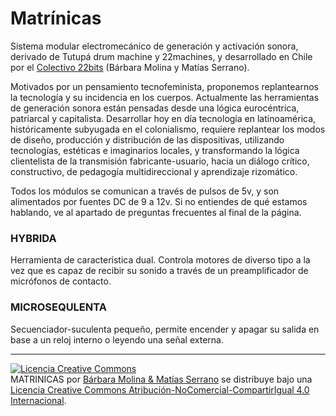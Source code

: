 # Matrínicas

  Sistema modular electromecánico de generación y activación sonora, derivado de Tutupá drum machine y 22machines, y desarrollado en Chile por el [Colectivo 22bits](https://www.22bits.org) (Bárbara Molina y Matías Serrano). 
  
  Motivados por un pensamiento tecnofeminista, proponemos replantearnos la tecnología y su incidencia en los cuerpos. Actualmente las herramientas de generación sonora están pensadas desde una lógica eurocéntrica, patriarcal y capitalista. Desarrollar hoy en día tecnología en latinoamérica, históricamente subyugada en el colonialismo, requiere replantear los modos de diseño, producción y distribución de las dispositivas, utilizando tecnologías, estéticas e imaginarios locales, y transformando la lógica clientelista de la transmisión fabricante-usuario, hacia un diálogo crítico, constructivo, de pedagogía multidireccional y aprendizaje rizomático.

 Todos los módulos se comunican a través de pulsos de 5v, y son alimentados por fuentes DC de 9 a 12v. Si no entiendes de qué estamos hablando, ve al apartado de preguntas frecuentes al final de la página.
  
  ### HYBRIDA

  Herramienta de característica dual. Controla motores de diverso tipo a la vez que es capaz de recibir su sonido a través de un preamplificador de micrófonos de contacto.
  
  ### MICROSEQULENTA

  Secuenciador-suculenta pequeño, permite encender y apagar su salida en base a un reloj interno o leyendo una señal externa.
     
 
 ____________________
<a rel="license" href="http://creativecommons.org/licenses/by-nc-sa/4.0/"><img alt="Licencia Creative Commons" style="border-width:0" src="https://i.creativecommons.org/l/by-nc-sa/4.0/88x31.png" /></a><br /><span xmlns:dct="http://purl.org/dc/terms/" href="http://purl.org/dc/dcmitype/InteractiveResource" property="dct:title" rel="dct:type">MATRINICAS</span> por <a xmlns:cc="http://creativecommons.org/ns#" href="http://www.22bits.org" property="cc:attributionName" rel="cc:attributionURL">Bárbara Molina & Matías Serrano</a> se distribuye bajo una <a rel="license" href="http://creativecommons.org/licenses/by-nc-sa/4.0/">Licencia Creative Commons Atribución-NoComercial-CompartirIgual 4.0 Internacional</a>.
